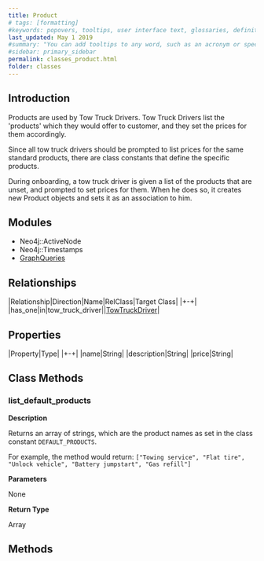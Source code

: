 ```yaml
---
title: Product
# tags: [formatting]
#keywords: popovers, tooltips, user interface text, glossaries, definitions
last_updated: May 1 2019
#summary: "You can add tooltips to any word, such as an acronym or specialized term. Tooltips work well for glossary definitions, because you don't have to keep repeating the definition, nor do you assume the reader already knows the word's meaning."
#sidebar: primary_sidebar
permalink: classes_product.html
folder: classes
---
```


## Introduction

Products are used by Tow Truck Drivers. Tow Truck Drivers list the 'products' which they would offer to customer, and they set the prices for them accordingly.

Since all tow truck drivers should be prompted to list prices for the same standard products, there are class constants that define the specific products.

During onboarding, a tow truck driver is given a list of the products that are unset, and prompted to set prices for them. When he does so, it creates new Product objects and sets it as an association to him.

## Modules

* Neo4j::ActiveNode
* Neo4j::Timestamps
* [GraphQueries](/modules_graph_queries.html)

## Relationships

|Relationship|Direction|Name|RelClass|Target Class|
|+-+|
|has_one|in|tow_truck_driver||[TowTruckDriver](/classes_tow_truck_driver.html)|

## Properties

|Property|Type|
|+-+|
|name|String|
|description|String|
|price|String|

## Class Methods

### list_default_products

__Description__

Returns an array of strings, which are the product names as set in the class constant `DEFAULT_PRODUCTS`.

For example, the method would return:
`["Towing service", "Flat tire", "Unlock vehicle", "Battery jumpstart", "Gas refill"]`

__Parameters__

None

__Return Type__

Array

## Methods
